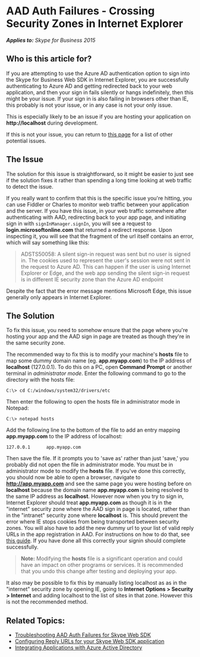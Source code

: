 # AAD Auth Failures - Crossing Security Zones in Internet Explorer

_**Applies to:** Skype for Business 2015_

## Who is this article for?

If you are attempting to use the Azure AD authentication option to sign into the Skype for Business Web SDK in Internet Explorer, you are successfully authenticating to Azure AD and getting redirected back to your web application, and then your sign in fails silently or hangs indefinitely, then this might be your issue. If your sign in is also failing in browsers other than IE, this probably is not your issue, or in any case is not your only issue.

This is especially likely to be an issue if you are hosting your application on **http://localhost** during development.

If this is not your issue, you can return to [this page](./AADAuthFailures.md) for a list of other potential issues.

## The Issue

The solution for this issue is straightforward, so it might be easier to just see if the solution fixes it rather than spending a long time looking at web traffic to detect the issue.

If you really want to confirm that this is the specific issue you're hitting, you can use Fiddler or Charles to monitor web traffic between your application and the server. If you have this issue, in your web traffic somewhere after authenticating with AAD, redirecting back to your app page, and initiating sign in with `signInManager.signIn`, you will see a request to **login.microsoftonline.com** that returned a redirect response. Upon  inspecting it, you will see that the fragment of the url itself contains an error, which will say something like this:

> ADSTS50058: A silent sign-in request was sent but no user is signed in. The cookies used to represent the user's session were not sent in the request to Azure AD. This can happen if the user is using Internet Explorer or Edge, and the web app sending the silent sign-in request is in different IE security zone than the Azure AD endpoint

Despite the fact that the error message mentions Microsoft Edge, this issue generally only appears in Internet Explorer.

## The Solution

To fix this issue, you need to somehow ensure that the page where you're hosting your app and the AAD sign in page are treated as though they're in the same security zone.

The recommended way to fix this is to modify your machine's **hosts** file to map some dummy domain name (eg. **app.myapp.com**) to the IP address of **localhost** (127.0.0.1). To do this on a PC, open **Command Prompt** or another terminal in _administrator mode_. Enter the following command to go to the directory with the hosts file:

`C:\> cd C:/windows/system32/drivers/etc`

Then enter the following to open the hosts file in administrator mode in Notepad:

`C:\> notepad hosts`

Add the following line to the bottom of the file to add an entry mapping **app.myapp.com** to the IP address of localhost:

`127.0.0.1 		app.myapp.com`

Then save the file. If it prompts you to 'save as' rather than just 'save,' you probably did not open the file in administrator mode. You must be in administrator mode to modify the **hosts** file. If you've done this correctly, you should now be able to open a browser, navigate to **http://app.myapp.com** and see the same page you were hosting before on **localhost** because the domain name **app.myapp.com** is being resolved to the same IP address as **localhost**. However now when you try to sign in, Internet Explorer should treat **app.myapp.com** as though it is in the "internet" security zone where the AAD sign in page is located, rather than in the "intranet" security zone where **localhost** is. This should prevent the error where IE  stops cookies from being transported between security zones. You will also have to add the new dummy url to your list of valid reply URLs in the app registration in AAD. For  instructions on how to do that, see [this guide](./AADAuth-ReplyURLs.md). If you have done all this correctly your signin should complete successfully.

> **Note:** Modifying the **hosts** file is a significant operation and could have an impact on other programs or services. It is recommended that you undo this change after testing and deploying your app.

It also may be possible to fix this by manually listing localhost as as in the "internet" security zone by opening IE, going to **Internet Options > Security > Internet** and adding localhost to the list of sites in that zone. However this is not the recommended method.

## Related Topics:

- [Troubleshooting AAD Auth Failures for Skype Web SDK](./AADAuthFailures.md)
- [Configuring Reply URLs for your Skype Web SDK application](./AADAuth-ReplyURLs.md)
- [Integrating Applications with Azure Active Directory](https://docs.microsoft.com/en-us/azure/active-directory/active-directory-integrating-applications)
